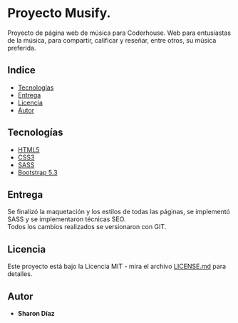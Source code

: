 # Proyecto Musify.

Proyecto de página web de música para Coderhouse.
Web para entusiastas de la música, para compartir, calificar y reseñar, entre otros, su música preferida.

## Indice

- [Tecnologías](#Tecnologías)
- [Entrega](#Entrega)
- [Licencia](#Licencia)
- [Autor](#Autor)

## Tecnologías

- [HTML5](https://developer.mozilla.org/es/docs/Glossary/HTML5)
- [CSS3](https://developer.mozilla.org/es/docs/Web/CSS)
- [SASS](https://sass-lang.com/)
- [Bootstrap 5.3](https://getbootstrap.com/)

## Entrega

Se finalizó la maquetación y los estilos de todas las páginas, se implementó SASS y se implementaron técnicas SEO.  
Todos los cambios realizados se versionaron con GIT.

## Licencia

Este proyecto está bajo la Licencia MIT - mira el archivo [LICENSE.md](LICENSE) para detalles.

## Autor

- **Sharon Díaz**
